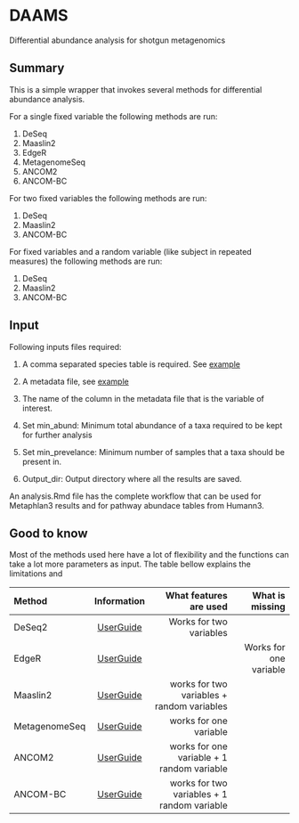 
# DAAMS
Differential abundance analysis for shotgun metagenomics


## Summary

This is a simple wrapper that invokes several methods for differential abundance analysis.

For a single fixed variable the following methods are run:

1. DeSeq
2. Maaslin2
3. EdgeR
4. MetagenomeSeq
5. ANCOM2
6. ANCOM-BC

For two fixed variables the following methods are run:
1. DeSeq
2. Maaslin2
3. ANCOM-BC

For fixed variables and a random variable (like subject in repeated measures) the following methods are run:

1. DeSeq
2. Maaslin2
3. ANCOM-BC

## Input

Following inputs files required:

1. A comma separated species table is required. See [example](example/merged_species_table.csv)

2. A metadata file, see [example](example/TS_metadata.txt)

3. The name of the column in the metadata file that is the variable of interest. 

4. Set  min_abund: Minimum total abundance of a taxa required to be kept for further analysis

5. Set min_prevelance: Minimum number of samples that a taxa should be present in.

6. Output_dir: Output directory where all the results are saved.


An analysis.Rmd file has the complete workflow that can be used for Metaphlan3 results and for pathway abundace tables from Humann3.

## Good to know

Most of the methods used here have a lot of flexibility and the functions can take a lot more parameters as input. The table bellow explains the limitations and 

|Method      | Information | What features are used     | What is missing|
| :---        |    :----:   |          ---: | ---:|
| DeSeq2      |   [UserGuide](https://bioconductor.org/packages/release/bioc/vignettes/DESeq2/inst/doc/DESeq2.html)     |  Works for two variables |     |
| EdgeR   |  [UserGuide](https://bioconductor.org/packages/release/bioc/vignettes/edgeR/inst/doc/edgeRUsersGuide.pdf)  |       |  Works for one variable    |
| Maaslin2   |[UserGuide](https://www.bioconductor.org/packages/release/bioc/vignettes/Maaslin2/inst/doc/maaslin2.html)    |  works for two variables + random variables     |     |
| MetagenomeSeq   |[UserGuide](https://www.bioconductor.org/packages/devel/bioc/vignettes/metagenomeSeq/inst/doc/metagenomeSeq.pdf)|  works for one variable   |       |     |
| ANCOM2   |   [UserGuide](https://github.com/FrederickHuangLin/ANCOM) | works for one variable  + 1 random variable     |     |
| ANCOM-BC  | [UserGuide](http://www.bioconductor.org/packages/release/bioc/vignettes/ANCOMBC/inst/doc/ANCOMBC.html)   | works for two variables + 1 random variable      |     |






